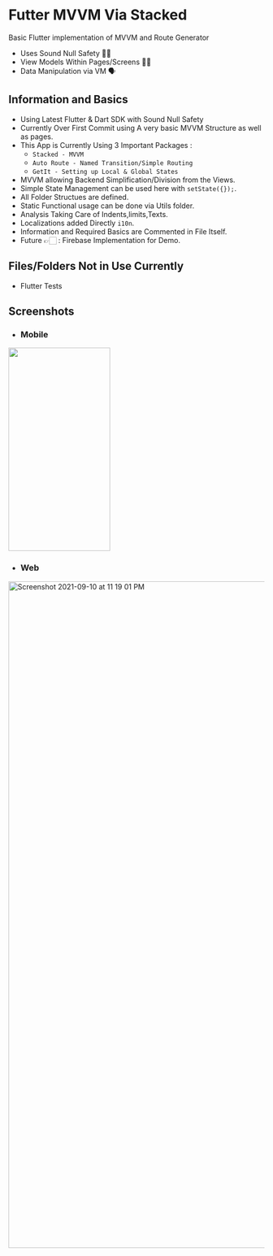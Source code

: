 # Futter MVVM Via Stacked

Basic Flutter implementation of MVVM and Route Generator
- Uses Sound Null Safety 💪🏻
- View Models Within Pages/Screens 🖖🏻
- Data Manipulation via VM 🗣

## Information and Basics
- Using Latest Flutter & Dart SDK with Sound Null Safety
- Currently Over First Commit using A very basic MVVM Structure as well as pages.
- This App is Currently Using 3 Important Packages :
  - `Stacked - MVVM`
  - `Auto Route - Named Transition/Simple Routing`
  - `GetIt - Setting up Local & Global States`
- MVVM allowing Backend Simplification/Division from the Views.
- Simple State Management can be used here with `setState({});`.
- All Folder Structues are defined.
- Static Functional usage can be done via Utils folder.
- Analysis Taking Care of Indents,limits,Texts.
- Localizations added Directly `i10n`.
- Information and Required Basics are Commented in File Itself.
- Future 👉🏻 : Firebase Implementation for Demo.


## Files/Folders Not in Use Currently 
- Flutter Tests


## Screenshots

- ### Mobile
<img src="https://user-images.githubusercontent.com/29021926/132896979-af4933be-d5c4-4a7a-a839-4c75de3fd059.png" width="200" height="400" />

- ### Web
<img width="1312" alt="Screenshot 2021-09-10 at 11 19 01 PM" src="https://user-images.githubusercontent.com/29021926/132897447-f295b4fd-3395-4efd-b9bf-36b410acf956.png">


